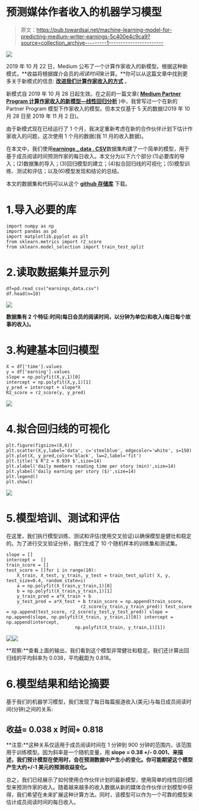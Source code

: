 # 预测媒体作者收入的机器学习模型

> 原文：<https://pub.towardsai.net/machine-learning-model-for-predicting-medium-writer-earnings-5c400e4c9ca9?source=collection_archive---------1----------------------->

![](img/6c95381c487a1797eefac953a49d1137.png)

2019 年 10 月 22 日，Medium 公布了一个计算作家收入的新模型。根据这种新模式，**收益将根据媒介会员的*阅读时间*来计算。**你可以从这篇文章中找到更多关于新模式的信息: [**改进我们计算作家收入的方式**](https://blog.medium.com/improving-how-we-calculate-writer-earnings-d2d3f4329b26) 。

新模式自 2019 年 10 月 28 日起生效。在之前的一篇文章( [**Medium Partner Program 计算作家收入的新模型—线性回归分析**](https://towardsdatascience.com/medium-partner-programs-new-model-for-calculating-writer-s-earnings-using-basic-linear-regression-bddf8ef7e431) )中，我曾写过一个在新的 Partner Program 模型下作家收入的模型。但本文仅基于 5 天的数据(2019 年 10 月 28 日至 2019 年 11 月 2 日)。

由于新模式现在已经运行了 1 个月，我决定重新考虑在新的合作伙伴计划下估计作家收入的问题，这次使用 1 个月的数据(我 11 月的收入数据)。

在本文中，我们使用[**earnings _ data . CSV**](https://github.com/bot13956/ML_Model_to_predict_medium_writer_earnings)数据集构建了一个简单的模型，用于基于成员阅读时间预测作家的每日收入。本文分为以下六个部分:(1)必要库的导入；(2)数据集的导入；(3)回归模型的建立；(4)拟合回归线的可视化；(5)模型训练、测试和评估；以及(6)模型发现和结论的总结。

本文的数据集和代码可以从这个 [**github 存储库**](https://github.com/bot13956/ML_Model_to_predict_medium_writer_earnings) 下载。

# 1.导入必要的库

```
import numpy as np
import pandas as pd
import matplotlib.pyplot as plt
from sklearn.metrics import r2_score
from sklearn.model_selection import train_test_split
```

# 2.读取数据集并显示列

```
df=pd.read_csv("earnings_data.csv")
df.head(n=10)
```

![](img/9f43b1981f9c8ad9f24da6c2e56613a3.png)

**数据集有 2 个特征:时间(每日会员的阅读时间，以分钟为单位)和收入(每日每个故事的收入)。**

# 3.构建基本回归模型

```
X = df['time'].values
y = df['earning'].values
slope = np.polyfit(X,y,1)[0]
intercept = np.polyfit(X,y,1)[1]
y_pred = intercept + slope*X
R2_score = r2_score(y, y_pred)
```

![](img/7ef217219fd671d434299fe94a451fd3.png)

# 4.拟合回归线的可视化

```
plt.figure(figsize=(8,6))
plt.scatter(X,y,label='data', c='steelblue', edgecolor='white', s=150)
plt.plot(X, y_pred,color='black', lw=2,label='fit')
plt.title('$ R^2 = 0.939 $',size=14)
plt.xlabel('daily members reading time per story (min)',size=14)
plt.ylabel('daily earning per story ($)',size=14)
plt.legend()
plt.show()
```

![](img/f2aa516419cdb8f3f75b0f40795f17d4.png)

# 5.模型培训、测试和评估

在这里，我们执行模型训练、测试和评估(使用交叉验证)以确保模型是健壮和稳定的。为了进行交叉验证分析，我们生成了 10 个随机样本的训练集和测试集。

```
slope = []
intercept =  []
train_score = []
test_score = []for i in range(10):
    X_train, X_test, y_train, y_test = train_test_split( X, y, test_size=0.4, random_state=i)
    a = np.polyfit(X_train,y_train,1)[0]
    b = np.polyfit(X_train,y_train,1)[1]
    y_train_pred = a*X_train + b
    y_test_pred = a*X_test + b train_score = np.append(train_score, 
                            r2_score(y_train,y_train_pred)) test_score = np.append(test_score, r2_score(y_test,y_test_pred)) slope = np.append(slope, np.polyfit(X_train, y_train,1)[0]) intercept = np.append(intercept, 
                          np.polyfit(X_train, y_train,1)[1])
```

![](img/f86c8279096d37cd903608ff7fd4bd4b.png)![](img/4359fa7f860f70077f69b5631cfa8f45.png)

**观察:**查看上面的输出，我们看到这个模型非常健壮和稳定。我们还计算出回归线的平均斜率为 0.038，平均截距为 0.818。

# 6.模型结果和结论摘要

基于我们的机器学习模型，我们发现了每日每篇报道收入(美元)与每日成员阅读时间(分钟)之间的关系:

## **收益= 0.038 x 时间+ 0.818**

**注意:**这种关系仅适用于成员阅读时间在 1 分钟到 900 分钟的范围内，该范围用于训练模型。因为斜率是一个随机变量，用 **slope = 0.38 +/- 0.001、**来描述，我们预计模型在使用时，会在预测数据中产生小的变化。你可能期望这个模型产生大约**+/-1 美元的预测收益变化。**

总之，我们已经展示了如何使用合作伙伴计划的最新模型，使用简单的线性回归模型来预测作家的收入。随着越来越多的收入数据从新的媒体合作伙伴计划模型中获得，我们希望在未来扩展这种计算方法。同时，该模型可以作为一个可靠的模型来估计成员阅读时间的每日收入。